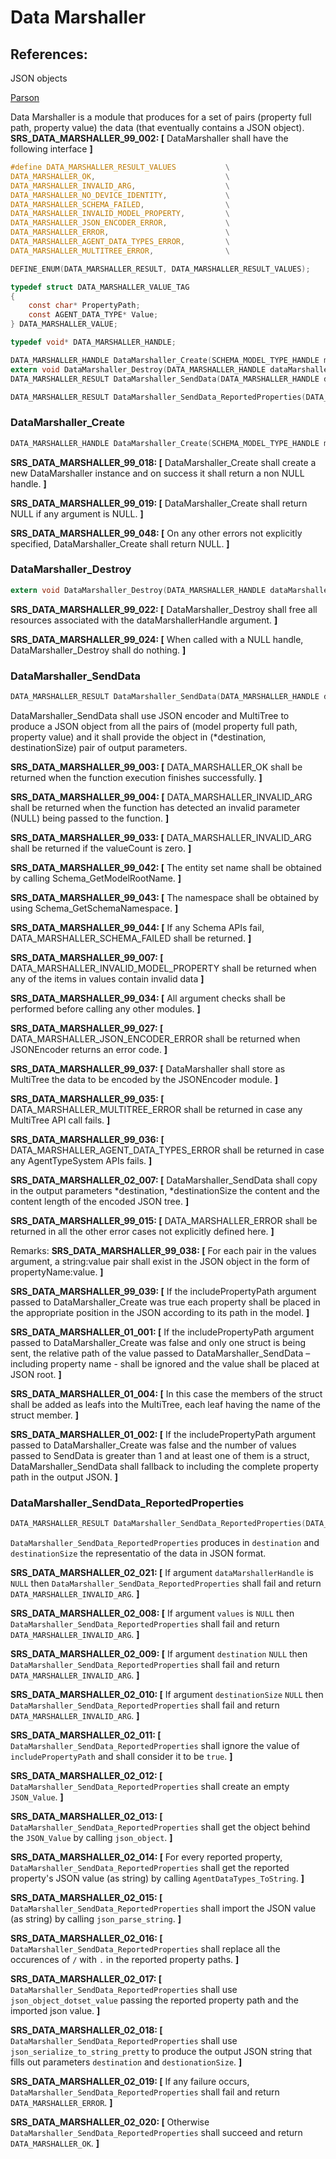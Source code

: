 # Data Marshaller

## References: 
JSON objects

[Parson](https://github.com/kgabis/parson)  


Data Marshaller is a module that produces for a set of pairs (property full path, property value) the data (that eventually contains a JSON object).
**SRS_DATA_MARSHALLER_99_002: [**  DataMarshaller shall have the following interface **]**

```c
#define DATA_MARSHALLER_RESULT_VALUES           \
DATA_MARSHALLER_OK,                             \
DATA_MARSHALLER_INVALID_ARG,                    \
DATA_MARSHALLER_NO_DEVICE_IDENTITY,             \
DATA_MARSHALLER_SCHEMA_FAILED,                  \
DATA_MARSHALLER_INVALID_MODEL_PROPERTY,         \
DATA_MARSHALLER_JSON_ENCODER_ERROR,             \
DATA_MARSHALLER_ERROR,                          \
DATA_MARSHALLER_AGENT_DATA_TYPES_ERROR,         \
DATA_MARSHALLER_MULTITREE_ERROR,                \

DEFINE_ENUM(DATA_MARSHALLER_RESULT, DATA_MARSHALLER_RESULT_VALUES);

typedef struct DATA_MARSHALLER_VALUE_TAG
{
    const char* PropertyPath;
    const AGENT_DATA_TYPE* Value;
} DATA_MARSHALLER_VALUE;

typedef void* DATA_MARSHALLER_HANDLE;

DATA_MARSHALLER_HANDLE DataMarshaller_Create(SCHEMA_MODEL_TYPE_HANDLE modelHandle, bool includePropertyPath);
extern void DataMarshaller_Destroy(DATA_MARSHALLER_HANDLE dataMarshallerHandle);
DATA_MARSHALLER_RESULT DataMarshaller_SendData(DATA_MARSHALLER_HANDLE dataMarshallerHandle, size_t valueCount, const DATA_MARSHALLER_VALUE* values, unsigned char** destination, size_t* destinationSize);

DATA_MARSHALLER_RESULT DataMarshaller_SendData_ReportedProperties(DATA_MARSHALLER_HANDLE dataMarshallerHandle, VECTOR_HANDLE values, unsigned char** destination, size_t* destinationSize);
```

### DataMarshaller_Create
```c
DATA_MARSHALLER_HANDLE DataMarshaller_Create(SCHEMA_MODEL_TYPE_HANDLE modelHandle, bool includePropertyPath)
```

**SRS_DATA_MARSHALLER_99_018: [**  DataMarshaller_Create shall create a new DataMarshaller instance and on success it shall return a non NULL handle. **]**

**SRS_DATA_MARSHALLER_99_019: [**  DataMarshaller_Create shall return NULL if any argument is NULL. **]**

**SRS_DATA_MARSHALLER_99_048: [** On any other errors not explicitly specified, DataMarshaller_Create shall return NULL. **]**

### DataMarshaller_Destroy
```c
extern void DataMarshaller_Destroy(DATA_MARSHALLER_HANDLE dataMarshallerHandle);
```

**SRS_DATA_MARSHALLER_99_022: [**  DataMarshaller_Destroy shall free all resources associated with the dataMarshallerHandle argument. **]**

**SRS_DATA_MARSHALLER_99_024: [**  When called with a NULL handle, DataMarshaller_Destroy shall do nothing. **]**

### DataMarshaller_SendData
```c
DATA_MARSHALLER_RESULT DataMarshaller_SendData(DATA_MARSHALLER_HANDLE dataMarshallerHandle, size_t valueCount, const DATA_MARSHALLER_VALUE* values, unsigned char** destination, size_t* destinationSize)
```

DataMarshaller_SendData shall use JSON encoder and MultiTree to produce a JSON object from all the pairs of (model property full path, property value) and it shall provide the object in (*destination, destinationSize) pair of output parameters.

**SRS_DATA_MARSHALLER_99_003: [**  DATA_MARSHALLER_OK shall be returned when the function execution finishes successfully. **]**

**SRS_DATA_MARSHALLER_99_004: [**  DATA_MARSHALLER_INVALID_ARG shall be returned when the function has detected an invalid parameter (NULL) being passed to the function. **]**

**SRS_DATA_MARSHALLER_99_033: [**  DATA_MARSHALLER_INVALID_ARG shall be returned if the valueCount is zero. **]**

**SRS_DATA_MARSHALLER_99_042: [** The entity set name shall be obtained by calling Schema_GetModelRootName. **]**

**SRS_DATA_MARSHALLER_99_043: [** The namespace shall be obtained by using Schema_GetSchemaNamespace. **]**

**SRS_DATA_MARSHALLER_99_044: [** If any Schema APIs fail, DATA_MARSHALLER_SCHEMA_FAILED shall be returned. **]**

**SRS_DATA_MARSHALLER_99_007: [**  DATA_MARSHALLER_INVALID_MODEL_PROPERTY shall be returned when any of the items in values contain invalid data **]**

**SRS_DATA_MARSHALLER_99_034: [** All argument checks shall be performed before calling any other modules. **]**

**SRS_DATA_MARSHALLER_99_027: [**  DATA_MARSHALLER_JSON_ENCODER_ERROR shall be returned when JSONEncoder returns an error code. **]**

**SRS_DATA_MARSHALLER_99_037: [** DataMarshaller shall store as MultiTree the data to be encoded by the JSONEncoder module. **]**

**SRS_DATA_MARSHALLER_99_035: [** DATA_MARSHALLER_MULTITREE_ERROR shall be returned in case any MultiTree API call fails. **]**

**SRS_DATA_MARSHALLER_99_036: [** DATA_MARSHALLER_AGENT_DATA_TYPES_ERROR shall be returned in case any AgentTypeSystem APIs fails. **]**

**SRS_DATA_MARSHALLER_02_007: [** DataMarshaller_SendData shall copy in the output parameters *destination, *destinationSize the content and the content length of the encoded JSON tree. **]**

**SRS_DATA_MARSHALLER_99_015: [**  DATA_MARSHALLER_ERROR shall be returned in all the other error cases not explicitly defined here. **]**

Remarks:
	**SRS_DATA_MARSHALLER_99_038: [** For each pair in the values argument, a string:value pair shall exist in the JSON object in the form of propertyName:value. **]**

**SRS_DATA_MARSHALLER_99_039: [**  If the includePropertyPath argument passed to DataMarshaller_Create was true each property shall be placed in the appropriate position in the JSON according to its path in the model. **]**


**SRS_DATA_MARSHALLER_01_001: [** If the includePropertyPath argument passed to DataMarshaller_Create was false and only one struct is being sent, the relative path of the value passed to DataMarshaller_SendData – including property name - shall be ignored and the value shall be placed at JSON root. **]**

**SRS_DATA_MARSHALLER_01_004: [** In this case the members of the struct shall be added as leafs into the MultiTree, each leaf having the name of the struct member. **]**

**SRS_DATA_MARSHALLER_01_002: [** If the includePropertyPath argument passed to DataMarshaller_Create was false and the number of values passed to SendData is greater than 1 and at least one of them is a struct, DataMarshaller_SendData shall fallback to  including the complete property path in the output JSON. **]**

### DataMarshaller_SendData_ReportedProperties
```c
DATA_MARSHALLER_RESULT DataMarshaller_SendData_ReportedProperties(DATA_MARSHALLER_HANDLE dataMarshallerHandle, VECTOR_HANDLE values, unsigned char** destination, size_t* destinationSize);
```

`DataMarshaller_SendData_ReportedProperties` produces in `destination` and `destinationSize` the representatio of the data in JSON format.

**SRS_DATA_MARSHALLER_02_021: [** If argument `dataMarshallerHandle` is `NULL` then `DataMarshaller_SendData_ReportedProperties` shall fail and return `DATA_MARSHALLER_INVALID_ARG`. **]**

**SRS_DATA_MARSHALLER_02_008: [** If argument `values` is `NULL` then `DataMarshaller_SendData_ReportedProperties` shall fail and return `DATA_MARSHALLER_INVALID_ARG`. **]**

**SRS_DATA_MARSHALLER_02_009: [** If argument `destination` `NULL` then `DataMarshaller_SendData_ReportedProperties` shall fail and return `DATA_MARSHALLER_INVALID_ARG`. **]**

**SRS_DATA_MARSHALLER_02_010: [** If argument `destinationSize` `NULL` then `DataMarshaller_SendData_ReportedProperties` shall fail and return `DATA_MARSHALLER_INVALID_ARG`. **]**

**SRS_DATA_MARSHALLER_02_011: [** `DataMarshaller_SendData_ReportedProperties` shall ignore the value of `includePropertyPath` and shall consider it to be `true`. **]**

**SRS_DATA_MARSHALLER_02_012: [** `DataMarshaller_SendData_ReportedProperties` shall create an empty `JSON_Value`. **]**

**SRS_DATA_MARSHALLER_02_013: [** `DataMarshaller_SendData_ReportedProperties` shall get the object behind the `JSON_Value` by calling `json_object`. **]**

**SRS_DATA_MARSHALLER_02_014: [** For every reported property, `DataMarshaller_SendData_ReportedProperties` shall get the reported property's JSON value (as string) by calling `AgentDataTypes_ToString`. **]**

**SRS_DATA_MARSHALLER_02_015: [** `DataMarshaller_SendData_ReportedProperties` shall import the JSON value (as string) by calling `json_parse_string`. **]**

**SRS_DATA_MARSHALLER_02_016: [** `DataMarshaller_SendData_ReportedProperties` shall replace all the occurences of `/` with `.` in the reported property paths. **]**

**SRS_DATA_MARSHALLER_02_017: [** `DataMarshaller_SendData_ReportedProperties` shall use `json_object_dotset_value` passing the reported property path and the imported json value. **]**

**SRS_DATA_MARSHALLER_02_018: [** `DataMarshaller_SendData_ReportedProperties` shall use `json_serialize_to_string_pretty` to produce the output JSON string that fills out parameters `destination` and `destionationSize`. **]**

**SRS_DATA_MARSHALLER_02_019: [** If any failure occurs, `DataMarshaller_SendData_ReportedProperties` shall fail and return `DATA_MARSHALLER_ERROR`. **]**

**SRS_DATA_MARSHALLER_02_020: [** Otherwise `DataMarshaller_SendData_ReportedProperties` shall succeed and return `DATA_MARSHALLER_OK`. **]**




